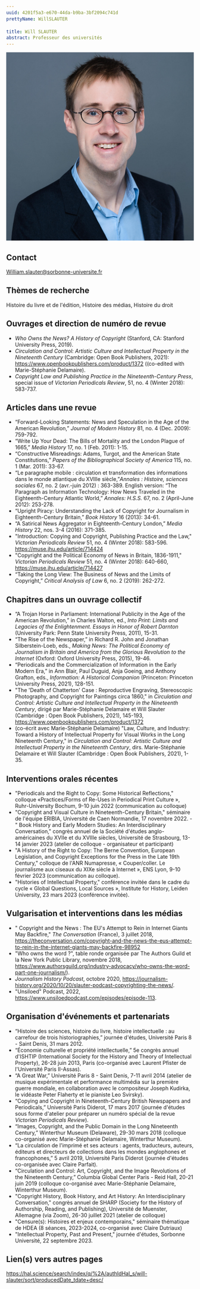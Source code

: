 ```yaml
---
uuid: 4201f5a3-e670-44da-b9ba-3bf2094c741d
prettyName: WillSLAUTER

title: Will SLAUTER
abstract: Professeur des universités
---
```

![small](2_slauter_photo.jpg)


## Contact

 William.slauter@sorbonne-universite.fr

## Thèmes de recherche

 Histoire du livre et de l'édition, Histoire des médias, Histoire du droit

## Ouvrages et direction de numéro de revue

 - *Who Owns the News? A History of Copyright* (Stanford, CA: Stanford University Press, 2019). 
- *Circulation and Control: Artistic Culture and Intellectual Property in the Nineteenth Century* (Cambridge: Open Book Publishers, 2021): https://www.openbookpublishers.com/product/1372 ((co-edited with Marie-Stéphanie Delamaire).
- *Copyright Law and Publishing Practice in the Nineteenth-Century Press*, special issue of *Victorian Periodicals Review*, 51, no. 4 (Winter 2018): 583-737.

## Articles dans une revue

 - “Forward-Looking Statements: News and Speculation in the Age of the American Revolution,” *Journal of Modern History* 81, no. 4 (Dec. 2009): 759-792.
- “Write Up Your Dead: The Bills of Mortality and the London Plague of 1665,” *Media History* 17, no. 1 (Feb. 2011): 1-15.
- “Constructive Misreadings: Adams, Turgot, and the American State Constitutions,” *Papers of the Bibliographical Society of America* 115, no. 1 (Mar. 2011): 33-67.
- “Le paragraphe mobile : circulation et transformation des informations dans le monde atlantique du XVIIIe siècle,”*Annales : Histoire, sciences sociales* 67, no. 2 (avr.-juin 2012) : 363-389. English version: “The Paragraph as Information Technology: How News Traveled in the Eighteenth-Century Atlantic World,” *Annales: H.S.S.* 67, no. 2 (April-June 2012): 253-278. 
- “Upright Piracy: Understanding the Lack of Copyright for Journalism in Eighteenth-Century Britain,” *Book History* 16 (2013): 34-61.
- “A Satirical News Aggregator in Eighteenth-Century London,” *Media History* 22, nos. 3-4 (2016): 371-385.
- "Introduction: Copying and Copyright, Publishing Practice and the Law," *Victorian Periodicals Review* 51, no. 4 (Winter 2018): 583-596. https://muse.jhu.edu/article/714424
- "Copyright and the Political Economy of News in Britain, 1836-1911," *Victorian Periodicals Review* 51, no. 4 (Winter 2018): 640-660, https://muse.jhu.edu/article/714427 
- “Taking the Long View: The Business of News and the Limits of Copyright,” *Critical Analysis of Law* 6, no. 2 (2019): 262-272.

## Chapitres dans un ouvrage collectif

 - “A Trojan Horse in Parliament: International Publicity in the Age of the American Revolution,” in Charles Walton, ed., *Into Print: Limits and Legacies of the Enlightenment. Essays in Honor of Robert Darnton* (University Park: Penn State University Press, 2011), 15-31.
- “The Rise of the Newspaper,” in Richard R. John and Jonathan Silberstein-Loeb, eds., *Making News: The Political Economy of Journalism in Britain and America from the Glorious Revolution to the Internet* (Oxford: Oxford University Press, 2015), 19-46.
- “Periodicals and the Commercialization of Information in the Early Modern Era,” in Ann Blair, Paul Duguid, Anja Goeing, and Anthony Grafton, eds., *Information: A Historical Companion* (Princeton: Princeton University Press, 2021), 128-151.
- "The 'Death of Chatterton' Case : Reproductive Engraving, Stereoscopic Photography, and Copyright for Paintings circa 1860," in *Circulation and Control: Artistic Culture and Intellectual Property in the Nineteenth Century*, dirigé par Marie-Stéphanie Delamaire et Will Slauter (Cambridge : Open Book Publishers, 2021), 145-193, https://www.openbookpublishers.com/product/1372
-  (co-écrit avec Marie-Stéphanie Delamaire)  "Law, Culture, and Industry: Toward a History of Intellectual Property for Visual Works in the Long Nineteenth Century," in *Circulation and Control: Artistic Culture and Intellectual Property in the Nineteenth Century*, dirs. Marie-Stéphanie Delamaire et Will Slauter (Cambridge : Open Book Publishers, 2021), 1-35.

## Interventions orales récentes

 - "Periodicals and the Right to Copy: Some Historical Reflections," colloque «Practices/Forms of Re-Uses in Periodical Print Culture », Ruhr-University Bochum, 9-10 juin 2022 (communication au colloque)
- "Copyright and Visual Culture in Nineteenth-Century Britain," séminaire de l'équipe ERIBIA, Université de Caen Normandie, 17 novembre 2022.
-" Book History and Early Modern Studies: An Interdisciplinary Conversation," congrès annuel de la Société d'études anglo-américaines du XVIIe et du XVIIIe siècles, Université de Strasbourg, 13-14 janvier 2023 (atelier de colloque - organisateur et participant)
- "A History of the Right to Copy: The Berne Convention, European Legislation, and Copyright Exceptions for the Press in the Late 19th Century," colloque de l'ANR Numapresse,  « Couper/coller. Le journalisme aux ciseaux du XIXe siècle à Internet », ENS Lyon, 9-10 février 2023 (communication au colloque).
- "Histories of Intellectual Property," conférence invitée dans le cadre du cycle «  Global Questions, Local Sources », Institute for History, Leiden University, 23 mars 2023 (conférence invitée).

## Vulgarisation et interventions dans les médias

 - " Copyright and the News : The EU's Attempt to Rein in Internet Giants May Backfire," *The Conversation* (France), 3 juillet 2018, https://theconversation.com/copyright-and-the-news-the-eus-attempt-to-rein-in-the-internet-giants-may-backfire-98952
- "Who owns the word ?", table ronde organisée par The Authors Guild et la New York Public Library, novembre 2018, https://www.authorsguild.org/industry-advocacy/who-owns-the-word-part-one-journalism/). 
- *Journalism History Podcast*, octobre 2020, https://journalism-history.org/2020/10/20/slauter-podcast-copyrighting-the-news/.
- "Unsiloed" Podcast, 2022, https://www.unsiloedpodcast.com/episodes/episode-113.

## Organisation d'événements et partenariats

 - “Histoire des sciences, histoire du livre, histoire intellectuelle : au carrefour de trois historiographies,” journée d'études, Université Paris 8 - Saint Denis, 31 mars 2012.
- “Économie culturelle et propriété intellectuelle,” 5e congrès annuel d'ISHTIP (International Society for the History and Theory of Intellectual Property), 26-28 juin 2013, Paris (co-organisé avec Laurent Pfister de l'Université Paris II-Assas). 
- “A Great War,” Université Paris 8 - Saint Denis, 7-11 avril 2014 (atelier de musique expérimentale et performance multimédia sur la première guerre mondiale, en collaboration avec le compositeur Joseph Kudirka, le vidéaste Peter Flaherty et le pianiste Leo Svirsky). 
- “Copying and Copyright in Nineteenth-Century British Newspapers and Periodicals,” Université Paris Diderot, 17 mars 2017 (journée d'études sous forme d'atelier pour préparer un numéro spécial de la revue *Victorian Periodicals Review*).
- “Images, Copyright, and the Public Domain in the Long Nineteenth Century,” Winterthur Museum (Delaware), 29-30 mars 2018 (colloque co-organisé avec Marie-Stéphanie Delamaire, Winterthur Museum). 
- “La circulation de l'imprimé et ses acteurs : agents, traducteurs, auteurs, éditeurs et directeurs de collections dans les mondes anglophones et francophones,” 5 avril 2019, Université Paris Diderot (journée d'études co-organisée avec Claire Parfait). 
- “Circulation and Control: Art, Copyright, and the Image Revolutions of the Nineteenth Century,” Columbia Global Center Paris - Reid Hall, 20-21 juin 2019 (colloque co-organisé avec Marie-Stéphanie Delamaire, Winterthur Museum). 
- "Copyright History, Book History, and Art History: An Interdisciplinary Conversation," congrès annuel de SHARP (Society for the History of Authorship, Reading, and Publishing), Université de Muenster, Allemagne (via Zoom), 26-30 juillet 2021 (atelier de colloque) 
- "Censure(s): Histoires et enjeux contemporains," séminaire thématique de HDEA (8 séances, 2023-2024, co-organisé avec Claire Dutriaux)
- "Intellectual Property, Past and Present," journée d'études, Sorbonne Université, 22 septembre 2023.

## Lien(s) vers autres pages

 https://hal.science/search/index/q/%2A/authIdHal_s/will-slauter/sort/producedDate_tdate+desc/

